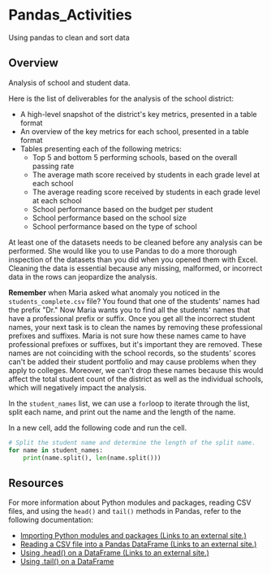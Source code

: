 # Pandas_Activities
Using pandas to clean and sort data

## Overview

 Analysis of school and student data.



Here is the list of deliverables for the analysis of the school district: 

- A high-level snapshot of the district's key metrics, presented in a table format
- An overview of the key metrics for each school, presented in a table format
- Tables presenting each of the following metrics:
  - Top 5 and bottom 5 performing schools, based on the overall passing rate
  - The average math score received by students in each grade level at each school
  - The average reading score received by students in each grade level at each school
  - School performance based on the budget per student
  - School performance based on the school size 
  - School performance based on the type of school

At least one of the datasets needs to be cleaned before any analysis can be performed. She would like you to use Pandas to do a more thorough inspection of the datasets than you did when you opened them with Excel. Cleaning the data is essential because any missing, malformed, or incorrect data in the rows can jeopardize the analysis.

**Remember** when Maria asked what anomaly you noticed in the `students_complete.csv` file? You found that one of the students' names had the prefix "Dr." Now Maria wants you to find all the students' names that have a professional prefix or suffix. Once you get all the incorrect student names, your next task is to clean the names by removing these professional prefixes and suffixes. Maria is not sure how these names came to have professional prefixes or suffixes, but it's important they are removed. These names are not coinciding with the school records, so the students' scores can't be added their student portfolio and may cause problems when they apply to colleges. Moreover, we can't drop these names because this would affect the total student count of the district as well as the individual schools, which will negatively impact the analysis.

In the `student_names` list, we can use a `for`loop to iterate through the list, split each name, and print out the name and the length of the name.

In a new cell, add the following code and run the cell.

```python
# Split the student name and determine the length of the split name.
for name in student_names:
    print(name.split(), len(name.split()))
```

## Resources

For more information about Python modules and packages, reading CSV files, and using the `head()` and `tail()` methods in Pandas, refer to the following documentation:

- [Importing Python modules and packages (Links to an external site.)](https://www.pythonlikeyoumeanit.com/Module5_OddsAndEnds/Modules_and_Packages.html)
- [Reading a CSV file into a Pandas DataFrame (Links to an external site.)](https://pandas.pydata.org/pandas-docs/stable/reference/api/pandas.read_csv.html)
- [Using .head() on a DataFrame (Links to an external site.)](https://pandas.pydata.org/pandas-docs/stable/reference/api/pandas.DataFrame.head.html)
- [Using .tail() on a DataFrame](https://pandas.pydata.org/pandas-docs/stable/reference/api/pandas.DataFrame.tail.html)
